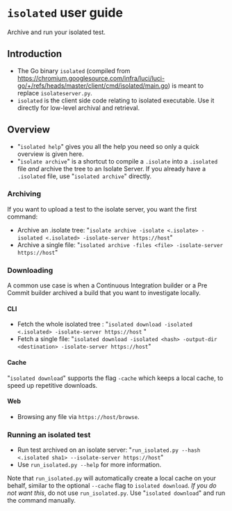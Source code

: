 # `isolated` user guide

Archive and run your isolated test.


## Introduction

-   The Go binary `isolated` (compiled from
    https://chromium.googlesource.com/infra/luci/luci-go/+/refs/heads/master/client/cmd/isolated/main.go)
    is meant to replace `isolateserver.py`.
-   `isolated` is the client side code relating to isolated executable. Use it
    directly for low-level archival and retrieval.


## Overview

  - "`isolated help`" gives you all the help you need so only a quick
    overview is given here.
  - "`isolate archive`" is a shortcut to compile a `.isolate` into a
    `.isolated` file *and* archive the tree to an Isolate Server. If you already
    have a `.isolated` file, use "`isolated archive`" directly.


### Archiving

If you want to upload a test to the isolate server, you want the first command:

  - Archive an .isolate tree: "`isolate archive -isolate <.isolate> -isolated
    <.isolated> -isolate-server https://host`"
  - Archive a single file: "`isolated archive -files <file> -isolate-server
    https://host`"


### Downloading

A common use case is when a Continuous Integration builder or a Pre Commit
builder archived a build that you want to investigate locally.


#### CLI

  - Fetch the whole isolated tree : "`isolated download -isolated
    <.isolated> -isolate-server https://host` "
  - Fetch a single file: "`isolated download -isolated <hash> -output-dir
    <destination> -isolate-server https://host`"


#### Cache

"`isolated download`" supports the flag `-cache` which keeps a local
cache, to speed up repetitive downloads.


#### Web

  - Browsing any file via `https://host/browse`.


### Running an isolated test

  - Run test archived on an isolate server: "`run_isolated.py --hash <.isolated
    sha1> --isolate-server https://host`"
  - Use `run_isolated.py --help` for more information.

Note that `run_isolated.py` will automatically create a local cache on your
behalf, similar to the optional `--cache` flag to `isolated download`.
*If you do not want this*, do not use `run_isolated.py`. Use "`isolated
download`" and run the command manually.
